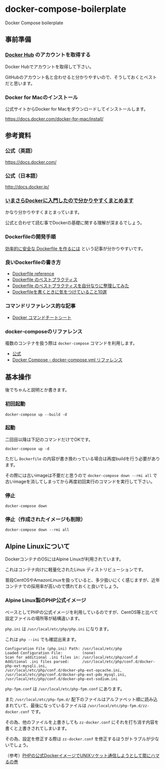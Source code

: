 # docker-compose-boilerplate
Docker Compose boilerplate

## 事前準備

### [Docker Hub](https://hub.docker.com/) のアカウントを取得する

Docker Hubでアカウントを取得して下さい。

GitHubのアカウント名と合わせると分かりやすいので、そうしておくとベストだと思います。

### Docker for Macのインストール

公式サイトからDocker for Macをダウンロードしてインストールします。

https://docs.docker.com/docker-for-mac/install/

## 参考資料

### 公式（英語）

https://docs.docker.com/

### 公式（日本語）

http://docs.docker.jp/

### [いまさらDockerに入門したので分かりやすくまとめます](https://qiita.com/gold-kou/items/44860fbda1a34a001fc1)

かなり分かりやすくまとまっています。

公式と合わせて読む事でDockerの基礎に関する理解が深まるでしょう。

### Dockerfileの開発手順

[効率的に安全な Dockerfile を作るには](https://qiita.com/pottava/items/452bf80e334bc1fee69a) という記事が分かりやすいです。

### 良いDockerfileの書き方

- [Dockerfile reference](https://docs.docker.com/engine/reference/builder/#usage)
- [Dockerfile のベストプラクティス](http://docs.docker.jp/engine/articles/dockerfile_best-practice.html)
- [Dockerfile のベストプラクティスを自分なりに整理してみた](https://qiita.com/ao_log/items/f615e0e82164ad854792)
- [Dockerfileを書くときに気をつけていること10選](https://qiita.com/c18t/items/f3a911ef01f124071c95)

### コマンドリファレンス的な記事

- [Docker コマンドチートシート](https://qiita.com/wMETAw/items/34ba5c980e2a38e548db)

### docker-composeのリファレンス

複数のコンテナを扱う際は `docker-compose` コマンドを利用します。

- [公式](https://docs.docker.com/compose/)
- [Docker Compose - docker-compose.yml リファレンス](https://qiita.com/zembutsu/items/9e9d80e05e36e882caaa)

## 基本操作

後でちゃんと説明とか書きます。

### 初回起動

`docker-compose up --build -d`

### 起動

二回目以降は下記のコマンドだけでOKです。

`docker-compose up -d`

ただし `Dockerfile` の内容が書き換わっている場合は再度buildを行う必要があります。

その際には古いimageは不要だと思うので `docker-compose down --rmi all` で古いimageを消してしまってから再度初回実行のコマンドを実行して下さい。

### 停止

`docker-compose down`

### 停止（作成されたイメージも削除）

`docker-compose down --rmi all`

## Alpine Linuxについて

DockerコンテナのOSにはAlpine Linuxが利用されています。

これはコンテナ向けに軽量化されたLinux ディストリビューションです。

普段CentOSやAmazonLinuxを扱っていると、多少扱いにくく感じますが、近年コンテナでの採用率が高いので慣れておくと良いでしょう。

### Alpine Linux製のPHP公式イメージ

ベースとしてPHPの公式イメージを利用しているのですが、CentOS等と比べて設定ファイルの場所等が結構違います。

`php.ini` は `/usr/local/etc/php/php.ini` になります。

これは `php --ini` でも確認出来ます。

```
Configuration File (php.ini) Path: /usr/local/etc/php
Loaded Configuration File:         (none)
Scan for additional .ini files in: /usr/local/etc/php/conf.d
Additional .ini files parsed:      /usr/local/etc/php/conf.d/docker-php-ext-mysqli.ini,
/usr/local/etc/php/conf.d/docker-php-ext-opcache.ini,
/usr/local/etc/php/conf.d/docker-php-ext-pdo_mysql.ini,
/usr/local/etc/php/conf.d/docker-php-ext-sodium.ini
```

`php-fpm.conf` は `/usr/local/etc/php-fpm.conf` にあります。

また `/usr/local/etc/php-fpm.d/` 配下のファイルはアルファベット順に読み込まれていて、最後になっているファイルは `/usr/local/etc/php-fpm.d/zz-docker.conf` です。

その為、他のファイルを上書きしても `zz-docker.conf` にそれを打ち消す内容を書くと上書きされてしまいます。

その為、設定を修正する際は `zz-docker.conf` を修正するほうがトラブルが少ないでしょう。

（参考）[PHPの公式DockerイメージでUNIXソケット通信しようとして罠にハマるの巻](https://yoshinorin.net/2017/03/06/php-official-docker-image-trap/)
